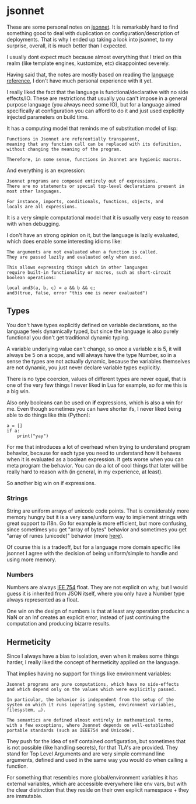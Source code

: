 # jsonnet

These are some personal notes on [jsonnet](https://jsonnet.org/).
It is remarkably hard to find something good to deal with
duplication on configuration/description of deployments.
That is why I ended up taking a look into jsonnet, to my
surprise, overall, it is much better than I expected.

I usually dont expect much because almost everything that I tried
on this realm (like template engines, kustomize, etc) disappointed
severely.

Having said that, the notes are mostly based on reading the
[language reference](https://jsonnet.org/ref/language.html), I don't
have much personal experience with it yet.

I really liked the fact that the language is functional/declarative
with no side effects/IO. These are restrictions that usually you can't impose
in a general purpose language (you always need some IO), but for a language
aimed specifically at configuration you can afford to do it
and just used explicitly injected parameters on build time.

It has a computing model that reminds me of substitution model of lisp:

```
Functions in Jsonnet are referentially transparent,
meaning that any function call can be replaced with its definition,
without changing the meaning of the program.

Therefore, in some sense, functions in Jsonnet are hygienic macros.
```

And everything is an expression:

```
Jsonnet programs are composed entirely out of expressions.
There are no statements or special top-level declarations present in
most other languages.

For instance, imports, conditionals, functions, objects, and
locals are all expressions.
```

It is a very simple computational model that it is usually very
easy to reason with when debugging.

I don't have an strong opinion on it, but the language is lazily evaluated,
which does enable some interesting idioms like:

```
The arguments are not evaluated when a function is called.
They are passed lazily and evaluated only when used.

This allows expressing things which in other languages
require built-in functionality or macros, such as short-circuit
boolean operations:

local and3(a, b, c) = a && b && c;
and3(true, false, error "this one is never evaluated")
```

## Types

You don't have types explicitly defined on variable declarations,
so the language feels dynamically typed, but since the language
is also purely functional you don't get traditional dynamic typing.

A variable underlying value can't change, so once a variable x is 5,
it will always be 5 on a scope, and will always have the type Number,
so in a sense the types are not actually dynamic, because the variables
themselves are not dynamic, you just never declare variable types
explicitly.

There is no type coercion, values of different types are never equal,
that is one of the very few things I never liked in Lua for example,
so for me this is a big win.

Also only booleans can be used on **if** expressions, which is also
a win for me. Even though sometimes you can have shorter ifs, I never
liked being able to do things like this (Python):

```
a = []
if a:
    print("yay")
```

For me that introduces a lot of overhead when trying to understand program
behavior, because for each type you need to understand how it behaves
when it is evaluated as a boolean expression. It gets worse when you can
meta program the behavior. You can do a lot of cool things that later
will be really hard to reason with (in general, in my experience, at least).

So another big win on if expressions.

### Strings

String are uniform arrays of unicode code points. That is considerably more
memory hungry but it is a very sane/uniform way to implement strings with
great support to i18n. Go for example is more efficient, but more confusing,
since sometimes you get "array of bytes" behavior and sometimes you get
"array of runes (unicode)" behavior (more [here](https://github.com/katcipis/sophia/blob/master/notes/go.md#strings)).

Of course this is a tradeoff, but for a language more domain specific like
jsonnet I agree with the decision of being uniform/simple to handle and using
more memory.

### Numbers

Numbers are always [IEE 754](https://en.wikipedia.org/wiki/IEEE_754) float.
They are not explicit on why, but I would guess it is inherited from JSON
itself, where you only have a Number type always represented as a float.

One win on the design of numbers is that at least any operation producinc a NaN
or an Inf creates an explicit error, instead of just continuing the 
computation and producing bizarre results.

## Hermeticity

Since I always have a bias to isolation, even when it makes some things harder,
I really liked the concept of hermeticity applied on the language.

That implies having no support for things like environment variables:

```
Jsonnet programs are pure computations, which have no side-effects
and which depend only on the values which were explicitly passed.

In particular, the behavior is independent from the setup of the
system on which it runs (operating system, environment variables,
filesystem, …).

The semantics are defined almost entirely in mathematical terms,
with a few exceptions, where Jsonnet depends on well-established
portable standards (such as IEEE754 and Unicode).
```

They push for the idea of self contained configuration, but sometimes that
is not possible (like handling secrets), for that TLA's are provided.
They stand for Top Level Arguments and are very simple command line 
arguments, defined and used in the same way you would do when
calling a function.

For something that resembles more global/environment variables it has
external variables, which are accessible everywhere like env vars,
but with the clear distinction that they reside on their own explicit
namespace + they are immutable.
